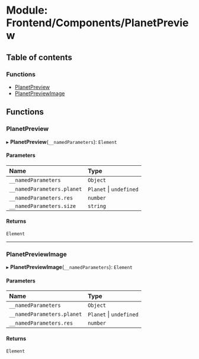 # Module: Frontend/Components/PlanetPreview

## Table of contents

### Functions

- [PlanetPreview](Frontend_Components_PlanetPreview.md#planetpreview)
- [PlanetPreviewImage](Frontend_Components_PlanetPreview.md#planetpreviewimage)

## Functions

### PlanetPreview

▸ **PlanetPreview**(`__namedParameters`): `Element`

#### Parameters

| Name                       | Type                    |
| :------------------------- | :---------------------- |
| `__namedParameters`        | `Object`                |
| `__namedParameters.planet` | `Planet` \| `undefined` |
| `__namedParameters.res`    | `number`                |
| `__namedParameters.size`   | `string`                |

#### Returns

`Element`

---

### PlanetPreviewImage

▸ **PlanetPreviewImage**(`__namedParameters`): `Element`

#### Parameters

| Name                       | Type                    |
| :------------------------- | :---------------------- |
| `__namedParameters`        | `Object`                |
| `__namedParameters.planet` | `Planet` \| `undefined` |
| `__namedParameters.res`    | `number`                |

#### Returns

`Element`

